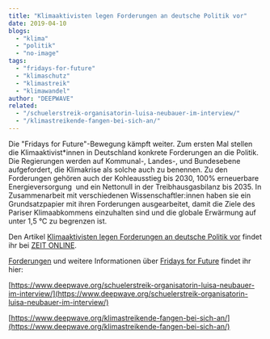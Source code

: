 ```yaml
---
title: "Klimaaktivisten legen Forderungen an deutsche Politik vor"
date: 2019-04-10
blogs: 
  - "klima"
  - "politik"
  - "no-image"
tags: 
  - "fridays-for-future"
  - "klimaschutz"
  - "klimastreik"
  - "klimawandel"
author: "DEEPWAVE"
related: 
  - "/schuelerstreik-organisatorin-luisa-neubauer-im-interview/"
  - "/klimastreikende-fangen-bei-sich-an/"
---
```


Die "Fridays for Future"-Bewegung kämpft weiter. Zum ersten Mal stellen die Klimaaktivist\*innen in Deutschland konkrete Forderungen an die Politik. Die Regierungen werden auf Kommunal-, Landes-, und Bundesebene aufgefordert, die Klimakrise als solche auch zu benennen. Zu den Forderungen gehören auch der Kohleausstieg bis 2030, 100% erneuerbare Energieversorgung  und ein Nettonull in der Treibhausgasbilanz bis 2035. In Zusammenarbeit mit verschiedenen Wissenschaftler:innen haben sie ein Grundsatzpapier mit ihren Forderungen ausgearbeitet, damit die Ziele des Pariser Klimaabkommens einzuhalten sind und die globale Erwärmung auf unter 1,5 °C zu begrenzen ist.

Den Artikel [Klimaaktivisten legen Forderungen an deutsche Politik vor](https://www.zeit.de/gesellschaft/zeitgeschehen/2019-04/klimaschutzbewegung-fridays-for-future-grundsatzforderungen-schuelerproteste-klimapolitik) findet ihr bei [ZEIT ONLINE](https://www.zeit.de/index).

[Forderungen](https://fridaysforfuture.de/forderungen/) und weitere Informationen über [Fridays for Future](https://fridaysforfuture.de/) findet ihr hier:

[https://www.deepwave.org/schuelerstreik-organisatorin-luisa-neubauer-im-interview/](https://www.deepwave.org/schuelerstreik-organisatorin-luisa-neubauer-im-interview/)

[https://www.deepwave.org/klimastreikende-fangen-bei-sich-an/](https://www.deepwave.org/klimastreikende-fangen-bei-sich-an/)
